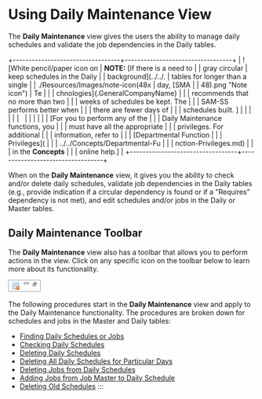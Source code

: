 # Using Daily Maintenance View

The **Daily Maintenance** view gives the users the ability to manage
daily schedules and validate the job dependencies in the Daily tables.

+----------------------------------+----------------------------------+
| ![White pencil/paper icon on     | **NOTE:** [If there is a need to | | gray circular                    | keep schedules in the Daily      |
| background](../../.              | tables for longer than a single  |
| ./Resources/Images/note-icon(48x | day, [SMA                        | | 48).png "Note icon") | Te                               |
|                                  | chnologies]{.GeneralCompanyName} |
|                                  | recommends that no more than two |
|                                  | weeks of schedules be kept. The  |
|                                  | SAM-SS performs better when      |
|                                  | there are fewer days of          |
|                                  | schedules built. ]   |
|                                  |                                  |
|                                  |                                  |
|                                  |                                  |
|                                  | [For you to perform any of the   | |                                  | Daily Maintenance functions, you |
|                                  | must have all the appropriate    |
|                                  | privileges. For additional       |
|                                  | information, refer to            |
|                                  | [Departmental Function           | |                                  | Privileges](                     |
|                                  | ../../Concepts/Departmental-Fu |
|                                  | nction-Privileges.md) |
|                                  |  in the **Concepts**       |
|                                  | online help.]        |
+----------------------------------+----------------------------------+

When on the **Daily Maintenance** view, it gives you the ability to
check and/or delete daily schedules, validate job dependencies in the
Daily tables (e.g., provide indication if a circular dependency is found
or if a \"Requires\" dependency is not met), and edit schedules and/or
jobs in the Daily or Master tables.

## Daily Maintenance Toolbar

The **Daily Maintenance** view also has a toolbar that allows you to
perform actions in the view. Click on any specific icon on the toolbar
below to learn more about its functionality.

![Daily Maintenance toolbar](../../../Resources/Images/EM/EMdailymainttoolbar.png "Daily Maintenance toolbar")

The following procedures start in the **Daily Maintenance** view and
apply to the Daily Maintenance functionality. The procedures are broken
down for schedules and jobs in the Master and Daily tables:

- [Finding Daily Schedules or Jobs](Finding-Daily-Schedules.md)
- [Checking Daily Schedules](Checking-Daily-Schedules.md)
- [Deleting Daily Schedules](Deleting-Daily-Schedules.md)
- [Deleting All Daily Schedules for Particular     Days](Deleting-All-Daily-Schedules.md)
- [Deleting Jobs from Daily     Schedules](Deleting-Jobs-from-Daily-Schedules.md)
- [Adding Jobs from Job Master to Daily     Schedule](Adding-Jobs-from-Job-Master-to-Daily-Schedule.md)
- [Deleting Old Schedules](Deleting-Old-Schedules.md)
:::
